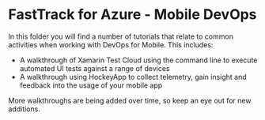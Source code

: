 # FastTrack for Azure - Mobile DevOps

In this folder you will find a number of tutorials that relate to common activities when working with DevOps for Mobile. This includes:

* A walkthrough of Xamarin Test Cloud using the command line to execute automated UI tests against a range of devices
* A walkthrough using HockeyApp to collect telemetry, gain insight and feedback into the usage of your mobile app

More walkthroughs are being added over time, so keep an eye out for new additions.
